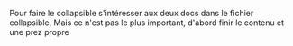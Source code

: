 Pour faire le collapsible s'intéresser aux deux docs dans le fichier collapsible,
Mais ce n'est pas le plus important, d'abord finir le contenu et une prez propre